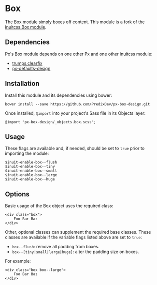 # Box

The Box module simply boxes off content. This module is a fork of the [inuitcss Box module](https://github.com/inuitcss/objects.box).






## Dependencies

Px's Box module depends on one other Px and one other inuitcss module:

* [trumps.clearfix](https://github.com/inuitcss/trumps.clearfix)
* [px-defaults-design](https://github.com/PredixDev/px-defaults-design)

## Installation

Install this module and its dependencies using bower:

    bower install --save https://github.com/PredixDev/px-box-design.git

Once installed, `@import` into your project's Sass file in its Objects layer:

    @import "px-box-design/_objects.box.scss";

## Usage

These flags are available and, if needed, should be set to `true` prior to importing the module:

    $inuit-enable-box--flush
    $inuit-enable-box--tiny
    $inuit-enable-box--small
    $inuit-enable-box--large
    $inuit-enable-box--huge

## Options

Basic usage of the Box object uses the required class:

    <div class="box">
        Foo Bar Baz
    </div>

Other, optional classes can supplement the required base classes. These classes are available if the variable flags listed above are set to `true`:

* `box--flush`: remove all padding from boxes.
* `box--[tiny|small|large|huge]`: alter the padding size on boxes.

For example:

    <div class="box box--large">
        Foo Bar Baz
    </div>
